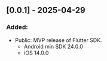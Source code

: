 ## [0.0.1] - 2025-04-29

### Added:
- Public: MVP release of Flutter SDK.
    * Android min SDK 24.0.0
    * iOS 14.0.0
